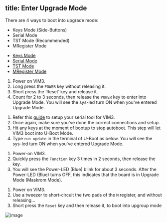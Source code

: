 title: Enter Upgrade Mode
---

There are 4 ways to boot into upgrade mode:

* Keys Mode (Side-Buttons)
* Serial Mode
* TST Mode (Recommended)
* MRegister Mode

<ul class="nav nav-tabs" id="myTab" role="tablist">
  <li class="nav-item" role="presentation">
    <a class="nav-link active" id="keys-tab" data-toggle="tab" href="#keys" role="tab" aria-controls="keys" aria-selected="true">Keys Mode</a>
  </li>
  <li class="nav-item" role="presentation">
    <a class="nav-link" id="serial-tab" data-toggle="tab" href="#serial" role="tab" aria-controls="serial" aria-selected="false">Serial Mode</a>
  </li>
  <li class="nav-item" role="presentation">
    <a class="nav-link" id="tst-tab" data-toggle="tab" href="#tst" role="tab" aria-controls="tst" aria-selected="false">TST Mode</a>
  </li>
  <li class="nav-item" role="presentation">
    <a class="nav-link" id="mregister-tab" data-toggle="tab" href="#mregister" role="tab" aria-controls="mregister" aria-selected="false">MRegister Mode</a>
  </li>
</ul>
<div class="tab-content" id="myTabContent">
<div class="tab-pane fade show active" id="keys" role="tabpanel" aria-labelledby="keys-tab">

1. Power on VIM3.
2. Long press the `POWER` key without releasing it.
3. Short press the ‘Reset’ key and release it.
4. Count for 2 to 3 seconds, then release the `POWER` key to enter into Upgrade Mode. You will see the sys-led turn ON when you've entered Upgrade Mode.

</div>
<div class="tab-pane fade" id="serial" role="tabpanel" aria-labelledby="serial-tab">

1. Refer this [guide](/linux/vim3/SetupSerialTool.html) to setup your serial tool for VIM3.
2. Once again, make sure you've done the correct connections and setup.
3. Hit any keys at the moment of bootup to stop autoboot. This step will let VIM3 boot into U-Boot Mode.
4. Type `run update` in the terminal of U-Boot as below. You will see the sys-led turn ON when you've entered Upgrade Mode.

</div>
<div class="tab-pane fade" id="tst" role="tabpanel" aria-labelledby="tst-tab">

1. Power-on VIM3.
2. Quickly press the `Function` key 3 times in 2 seconds, then release the key.
3. You will see the Power-LED (Blue) blink for about 3 seconds. After the Power-LED (Blue) turns OFF, this indicates that the board is in Upgrade Mode (Maskrom Mode).

</div>
<div class="tab-pane fade" id="mregister" role="tabpanel" aria-labelledby="mregister-tab">

1. Power on VIM3.
2. Use a tweezer to short-circuit the two pads of the `M` register, and without releasing...
3. Short press the `Reset` key and then release it, to boot into upgroup mode

![image](/linux/images/vim3/VIM3_M_Register.jpg)

</div>
</div>
